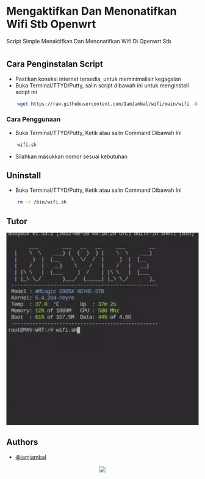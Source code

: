 
# Mengaktifkan Dan Menonatifkan Wifi Stb Openwrt

Script Simple Menaktifkan Dan Menonatifkan Wifi Di Openwrt Stb

#
## Cara Penginstalan Script
- Pastikan koneksi internet tersedia, untuk meminimalisir kegagalan
- Buka Terminal/TTYD/Putty, salin script dibawah ini untuk menginstall script ini
```bash
    wget https://raw.githubusercontent.com/IamJambal/wifi/main/wifi -O /bin/wifi.sh && chmod +x /bin/wifi.sh    
```

### Cara Penggunaan

- Buka Terminal/TTYD/Putty, Ketik atau salin Command Dibawah Ini
```bash
    wifi.sh   
```
- Silahkan masukkan nomor sesuai kebutuhan

## Uninstall

- Buka Terminal/TTYD/Putty, Ketik atau salin Command Dibawah Ini
```bash
    rm -r /bin/wifi.sh 
```
## Tutor

![Tutor](https://github.com/IamJambal/wifi/blob/main/contoh.gif?raw=true)


## Authors

- [@iamjambal](https://www.github.com/IamJambal)

<div align="center">
  <a href="https://www.buymeacoffee.com/jambal" target="_blank" style="display: inline-block;">
    <img src="https://img.shields.io/badge/Donate-Buy%20Me%20A%20Coffee-orange.svg?style=flat-square&logo=buymeacoffee" align="center" />
  </a>
</div>
